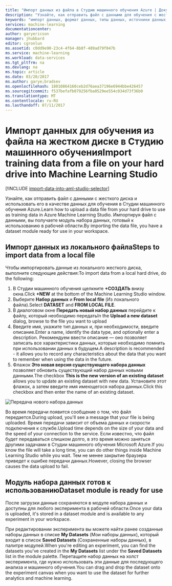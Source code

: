```yaml
---
title: "Импорт данных из файла в Студию машинного обучения Azure | Документация Майкрософт"
description: "Узнайте, как отправить файл с данными для обучения с жесткого диска в Студию машинного обучения Azure. При этом в рабочей области создается модуль набора данных."
keywords: "импорт данных, формат данных, типы данных, источники данных, обучающие данные"
services: machine-learning
documentationcenter: 
author: garyericson
manager: jhubbard
editor: cgronlun
ms.assetid: c0dd9e90-23c4-4f64-8b8f-489ad79f047b
ms.service: machine-learning
ms.workload: data-services
ms.tgt_pltfrm: na
ms.devlang: na
ms.topic: article
ms.date: 03/20/2017
ms.author: garye;bradsev
ms.openlocfilehash: 18010864160ceb2d76aea37196e6944bbe426457
ms.sourcegitcommit: f537befafb079256fba0529ee554c034d73f36b0
ms.translationtype: MT
ms.contentlocale: ru-RU
ms.lasthandoff: 07/11/2017
---
```

# <a name="import-training-data-from-a-file-on-your-hard-drive-into-machine-learning-studio"></a><span data-ttu-id="3c9a5-105">Импорт данных для обучения из файла на жестком диске в Студию машинного обучения</span><span class="sxs-lookup"><span data-stu-id="3c9a5-105">Import training data from a file on your hard drive into Machine Learning Studio</span></span>
[!INCLUDE [import-data-into-aml-studio-selector](../../includes/machine-learning-import-data-into-aml-studio.md)]

<span data-ttu-id="3c9a5-106">Узнайте, как отправить файл с данными с жесткого диска и использовать его в качестве данных для обучения в Студии машинного обучения Azure.</span><span class="sxs-lookup"><span data-stu-id="3c9a5-106">Learn how to upload a data file from your hard drive to use as training data in Azure Machine Learning Studio.</span></span> <span data-ttu-id="3c9a5-107">Импортируя файл с данными, вы получаете модуль набора данных, готовый к использованию в рабочей области.</span><span class="sxs-lookup"><span data-stu-id="3c9a5-107">By importing the data file, you have a dataset module ready for use in your workspace.</span></span>

## <a name="steps-to-import-data-from-a-local-file"></a><span data-ttu-id="3c9a5-108">Импорт данных из локального файла</span><span class="sxs-lookup"><span data-stu-id="3c9a5-108">Steps to import data from a local file</span></span>
<span data-ttu-id="3c9a5-109">Чтобы импортировать данные из локального жесткого диска, выполните следующие действия:</span><span class="sxs-lookup"><span data-stu-id="3c9a5-109">To import data from a local hard drive, do the following:</span></span>

1. <span data-ttu-id="3c9a5-110">В Студии машинного обучения щелкните **+СОЗДАТЬ** внизу окна.</span><span class="sxs-lookup"><span data-stu-id="3c9a5-110">Click **+NEW** at the bottom of the Machine Learning Studio window.</span></span>
2. <span data-ttu-id="3c9a5-111">Выберите **Набор данных** и **From local file** (Из локального файла).</span><span class="sxs-lookup"><span data-stu-id="3c9a5-111">Select **DATASET** and **FROM LOCAL FILE**.</span></span>
3. <span data-ttu-id="3c9a5-112">В диалоговом окне **Передать новый набор данных** перейдите к файлу, который необходимо передать</span><span class="sxs-lookup"><span data-stu-id="3c9a5-112">In the **Upload a new dataset** dialog, browse to the file you want to upload</span></span>
4. <span data-ttu-id="3c9a5-113">Введите имя, укажите тип данных и, при необходимости, введите описание.</span><span class="sxs-lookup"><span data-stu-id="3c9a5-113">Enter a name, identify the data type, and optionally enter a description.</span></span> <span data-ttu-id="3c9a5-114">Рекомендуем ввести описание — оно позволяет записать все характеристики данных, которые необходимо помнить при использовании данных в будущем.</span><span class="sxs-lookup"><span data-stu-id="3c9a5-114">A description is recommended - it allows you to record any characteristics about the data that you want to remember when using the data in the future.</span></span>
5. <span data-ttu-id="3c9a5-115">Флажок **Это новая версия существующего набора данных** позволяет обновить существующий набор данных новыми данными.</span><span class="sxs-lookup"><span data-stu-id="3c9a5-115">The checkbox **This is the new version of an existing dataset** allows you to update an existing dataset with new data.</span></span> <span data-ttu-id="3c9a5-116">Установите этот флажок, а затем введите имя имеющегося набора данных.</span><span class="sxs-lookup"><span data-stu-id="3c9a5-116">Click this checkbox and then enter the name of an existing dataset.</span></span>

![Передача нового набора данных](media/machine-learning-import-data-from-local-file/upload-dataset.png)

<span data-ttu-id="3c9a5-118">Во время передачи появится сообщение о том, что файл передается.</span><span class="sxs-lookup"><span data-stu-id="3c9a5-118">During upload, you'll see a message that your file is being uploaded.</span></span> <span data-ttu-id="3c9a5-119">Время передачи зависит от объема данных и скорости подключения к службе.</span><span class="sxs-lookup"><span data-stu-id="3c9a5-119">Upload time depends on the size of your data and the speed of your connection to the service.</span></span> <span data-ttu-id="3c9a5-120">Если известно, что файл будет передаваться слишком долго, в это время можно заняться другими задачами в Студии машинного обучения Microsoft Azure.</span><span class="sxs-lookup"><span data-stu-id="3c9a5-120">If you know the file will take a long time, you can do other things inside Machine Learning Studio while you wait.</span></span> <span data-ttu-id="3c9a5-121">Тем не менее закрытие браузера приведет к ошибке передачи данных.</span><span class="sxs-lookup"><span data-stu-id="3c9a5-121">However, closing the browser causes the data upload to fail.</span></span>

## <a name="dataset-module-is-ready-for-use"></a><span data-ttu-id="3c9a5-122">Модуль набора данных готов к использованию</span><span class="sxs-lookup"><span data-stu-id="3c9a5-122">Dataset module is ready for use</span></span>
<span data-ttu-id="3c9a5-123">После загрузки данные сохраняются в модуле набора данных и доступны для любого эксперимента в рабочей области.</span><span class="sxs-lookup"><span data-stu-id="3c9a5-123">Once your data is uploaded, it's stored in a dataset module and is available to any experiment in your workspace.</span></span>

<span data-ttu-id="3c9a5-124">При редактировании эксперимента вы можете найти ранее созданные наборы данных в списке **My Datasets** (Мои наборы данных), который входит в список **Saved Datasets** (Сохраненные наборы данных), в палитре модулей.</span><span class="sxs-lookup"><span data-stu-id="3c9a5-124">When you're editing an experiment, you can find the datasets you've created in the **My Datasets** list under the **Saved Datasets** list in the module palette.</span></span> <span data-ttu-id="3c9a5-125">Перетащите набор данных на холст эксперимента, где нужно использовать эти данные для последующего анализа и машинного обучения.</span><span class="sxs-lookup"><span data-stu-id="3c9a5-125">You can drag and drop the dataset onto the experiment canvas when you want to use the dataset for further analytics and machine learning.</span></span>

